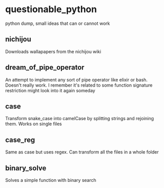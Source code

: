 # questionable_python
python dump, small ideas that can or cannot work

## nichijou
Downloads wallapapers from the nichijou wiki

## dream_of_pipe_operator
An attempt to implement any sort of pipe operator like elixir or bash.
Doesn't really work. I remember it's related to some function signature restriction
might look into it again someday

## case
Transform snake_case into camelCase by splitting strings and rejoining them. Works on single files

## case_reg
Same as case but uses regex. Can transform all the files in a whole folder

## binary_solve
Solves a simple function with binary search
